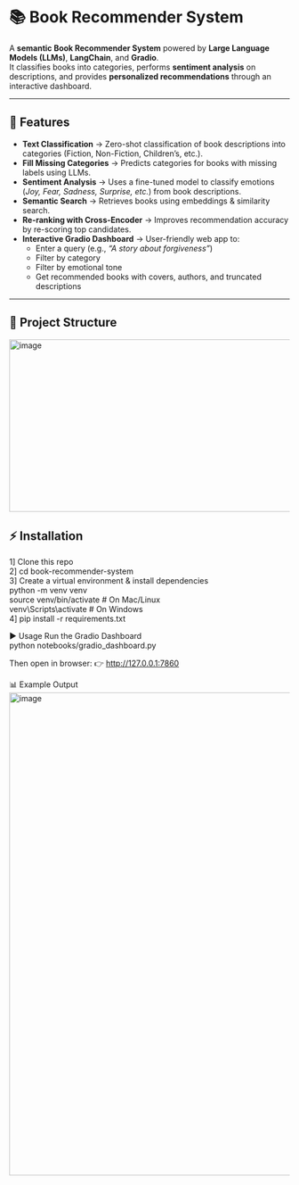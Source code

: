 # 📚 Book Recommender System  

A **semantic Book Recommender System** powered by **Large Language Models (LLMs)**, **LangChain**, and **Gradio**.  
It classifies books into categories, performs **sentiment analysis** on descriptions, and provides **personalized recommendations** through an interactive dashboard.  

---

## 🚀 Features  

- **Text Classification** → Zero-shot classification of book descriptions into categories (Fiction, Non-Fiction, Children’s, etc.).  
- **Fill Missing Categories** → Predicts categories for books with missing labels using LLMs.  
- **Sentiment Analysis** → Uses a fine-tuned model to classify emotions (*Joy, Fear, Sadness, Surprise, etc.*) from book descriptions.  
- **Semantic Search** → Retrieves books using embeddings & similarity search.  
- **Re-ranking with Cross-Encoder** → Improves recommendation accuracy by re-scoring top candidates.  
- **Interactive Gradio Dashboard** → User-friendly web app to:  
  - Enter a query (e.g., *“A story about forgiveness”*)  
  - Filter by category  
  - Filter by emotional tone  
  - Get recommended books with covers, authors, and truncated descriptions  

---

## 📂 Project Structure  
<img width="649" height="309" alt="image" src="https://github.com/user-attachments/assets/110c9ee1-df3b-431b-b696-8d9f094bd392" />


## ⚡ Installation

1] Clone this repo <br>
2] cd book-recommender-system  <br>
3] Create a virtual environment & install dependencies <br>
python -m venv venv <br>
source venv/bin/activate   # On Mac/Linux <br>
venv\Scripts\activate      # On Windows <br>
4] pip install -r requirements.txt <br>


▶️ Usage
Run the Gradio Dashboard <br>
python notebooks/gradio_dashboard.py <br>

Then open in browser: 
👉 http://127.0.0.1:7860

📊 Example Output
<img width="1440" height="866" alt="image" src="https://github.com/user-attachments/assets/96acd8e3-1ab2-4bd0-96d0-c59443097848" />


